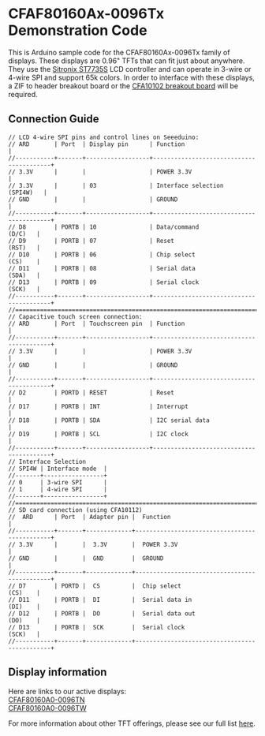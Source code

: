 # CFAF80160Ax-0096Tx Demonstration Code
This is Arduino sample code for the CFAF80160Ax-0096Tx family of displays. These displays are 0.96" TFTs that can fit just about anywhere. They use the [Sitronix ST7735S](https://www.crystalfontz.com/controllers/Sitronix/ST7735S/) LCD controller and can operate in 3-wire or 4-wire SPI and support 65k colors. In order to interface with these displays, a ZIF to header breakout board or the [CFA10102 breakout board](https://www.crystalfontz.com/product/cfa10102-oled-breakout-board) will be required.

## Connection Guide
```
// LCD 4-wire SPI pins and control lines on Seeeduino:
// ARD       | Port  | Display pin      | Function                                |
//-----------+-------+------------------+-----------------------------------------+
// 3.3V      |       |                  | POWER 3.3V                              |
// 3.3V      |       | 03               | Interface selection           (SPI4W)   |
// GND       |       |                  | GROUND                                  |
//-----------+-------+------------------+-----------------------------------------+
// D8        | PORTB | 10               | Data/command                    (D/C)   |
// D9        | PORTB | 07               | Reset                           (RST)   |
// D10       | PORTB | 06               | Chip select                     (CS)    |
// D11       | PORTB | 08               | Serial data                     (SDA)   |
// D13       | PORTB | 09               | Serial clock                    (SCK)   |
//-----------+-------+------------------+-----------------------------------------+
//=================================================================================
// Capacitive touch screen connection:
// ARD       | Port  | Touchscreen pin  | Function                                |
//-----------+-------+------------------+-----------------------------------------+
// 3.3V      |       |                  | POWER 3.3V                              |
// GND       |       |                  | GROUND                                  |
//-----------+-------+------------------+-----------------------------------------+
// D2        | PORTD | RESET            | Reset                                   |
// D17       | PORTB | INT              | Interrupt                               |
// D18       | PORTB | SDA              | I2C serial data                         |
// D19       | PORTB | SCL              | I2C clock                               |
//-----------+-------+------------------+-----------------------------------------+
// Interface Selection
// SPI4W | Interface mode  |
//-------+-----------------+
// 0     | 3-wire SPI      |
// 1     | 4-wire SPI      |
//-------+-----------------+
//=================================================================================
// SD card connection (using CFA10112)
//  ARD      | Port  | Adapter pin |  Function                                    |
//-----------+-------+-------------+----------------------------------------------+
// 3.3V      |       |  3.3V       |  POWER 3.3V                                  |
// GND       |       |  GND        |  GROUND                                      |
//-----------+-------+-------------+----------------------------------------------+
// D7        | PORTD |  CS         |  Chip select                         (CS)    |
// D11       | PORTB |  DI         |  Serial data in                      (DI)    |
// D12       | PORTB |  DO         |  Serial data out                     (DO)    |
// D13       | PORTB |  SCK        |  Serial clock                        (SCK)   |
//-----------+-------+-------------+----------------------------------------------+
```
## Display information
Here are links to our active displays:\
[CFAF80160A0-0096TN](https://www.crystalfontz.com/product/cfaf80160a00096tn-80x160-small-color-tft-display)\
[CFAF80160A0-0096TW](https://www.crystalfontz.com/product/cfaf80160a00096tw-80x160-tiny-touchscreen-tft-display)

For more information about other TFT offerings, please see our full list [here](https://www.crystalfontz.com/c/tft-lcd-displays/25).
